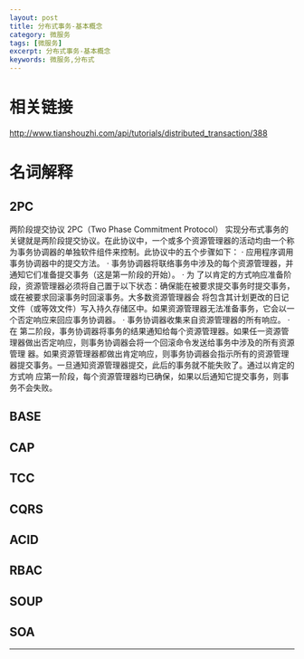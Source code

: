 ```yaml
---
layout: post
title: 分布式事务-基本概念
category: 微服务
tags: [微服务]
excerpt: 分布式事务-基本概念
keywords: 微服务,分布式
---
```


# 相关链接
http://www.tianshouzhi.com/api/tutorials/distributed_transaction/388


# 名词解释
## 2PC
两阶段提交协议
2PC（Two Phase Commitment Protocol）
实现分布式事务的关键就是两阶段提交协议。在此协议中，一个或多个资源管理器的活动均由一个称为事务协调器的单独软件组件来控制。此协议中的五个步骤如下：
· 应用程序调用事务协调器中的提交方法。
· 事务协调器将联络事务中涉及的每个资源管理器，并通知它们准备提交事务（这是第一阶段的开始）。
· 为 了以肯定的方式响应准备阶段，资源管理器必须将自己置于以下状态：确保能在被要求提交事务时提交事务，或在被要求回滚事务时回滚事务。大多数资源管理器会 将包含其计划更改的日记文件（或等效文件）写入持久存储区中。如果资源管理器无法准备事务，它会以一个否定响应来回应事务协调器。
· 事务协调器收集来自资源管理器的所有响应。
· 在 第二阶段，事务协调器将事务的结果通知给每个资源管理器。如果任一资源管理器做出否定响应，则事务协调器会将一个回滚命令发送给事务中涉及的所有资源管理 器。如果资源管理器都做出肯定响应，则事务协调器会指示所有的资源管理器提交事务。一旦通知资源管理器提交，此后的事务就不能失败了。通过以肯定的方式响 应第一阶段，每个资源管理器均已确保，如果以后通知它提交事务，则事务不会失败。

## BASE
## CAP
## TCC 
## CQRS
## ACID  
## RBAC  
## SOUP 
## SOA 

---

